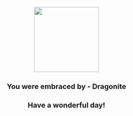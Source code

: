 <p align="center">
    <img src="https://raw.githubusercontent.com/PokeAPI/sprites/master/sprites/pokemon/149.png" width="150" height="150">
</p>
<h3 align="center">You were embraced by - <b>Dragonite</b></h3>
<h3 align="center">Have a wonderful day!</h3>
